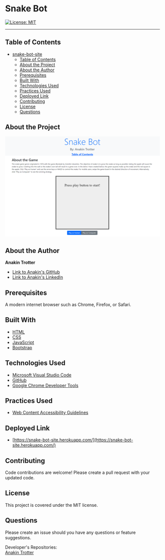 # Snake Bot

[![License: MIT](https://img.shields.io/badge/License-MIT-yellow.svg)](https://opensource.org/licenses/MIT)


---

## Table of Contents

- [snake-bot-site](#snake-bot-site)
  - [Table of Contents](#table-of-contents)
  - [About the Project](#about-the-project)
  - [About the Author](#about-the-author)
  - [Prerequisites](#prerequisites)
  - [Built With](#built-with)
  - [Technologies Used](#technologies-used)
  - [Practices Used](#practices-used)
  - [Deployed Link](#deployed-link)
  - [Contributing](#contributing)
  - [License](#license)
  - [Questions](#questions)

## About the Project
 
 ![screenshot of website title and about the game section](./img/preview.png)  
 
## About the Author
**Anakin Trotter**
- [Link to Anakin's GitHub](https://github.com/AnakinTrotter)
- [Link to Anakin's LinkedIn](linkedin.com/in/anakintrotter)

## Prerequisites
A modern internet browser such as Chrome, Firefox, or Safari.

## Built With
* [HTML](https://developer.mozilla.org/en-US/docs/Web/HTML)
* [CSS](https://developer.mozilla.org/en-US/docs/Web/CSS)
* [JavaScript](https://developer.mozilla.org/en-US/docs/Web/JavaScript)
* [Bootstrap](https://getbootstrap.com/)

## Technologies Used

* [Microsoft Visual Studio Code](https://code.visualstudio.com/)
* [GitHub](https://github.com/)
* [Google Chrome Developer Tools](https://developer.chrome.com/docs/devtools/)
  

## Practices Used

* [Web Content Accessibility Guidelines](https://www.w3.org/WAI/standards-guidelines/wcag/)
  
## Deployed Link

* [https://snake-bot-site.herokuapp.com/](https://snake-bot-site.herokuapp.com/) 

## Contributing

Code contributions are welcome! Please create a pull request with your updated code.

## License

This project is covered under the MIT license.

## Questions

Please create an issue should you have any questions or feature suggestions.

Developer's Repositories:  
[Anakin Trotter](https://github.com/AnakinTrotter)
